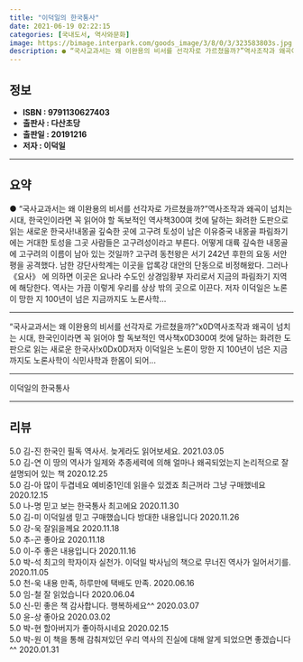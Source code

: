 ```yaml
---
title: "이덕일의 한국통사"
date: 2021-06-19 02:22:15
categories: [국내도서, 역사와문화]
image: https://bimage.interpark.com/goods_image/3/8/0/3/323583803s.jpg
description: ● “국사교과서는 왜 이완용의 비서를 선각자로 가르쳤을까?”역사조작과 왜곡이 넘치는 시대, 한국인이라면 꼭 읽어야 할 독보적인 역사책300여 컷에 달하는 화려한 도판으로 읽는 새로운 한국사!내몽골 깊숙한 곳에 고구려 토성이 남은 이유중국 내몽골 파림좌기에는 거대한 토성을 그곳 사람들은
---
```


## **정보**

- **ISBN : 9791130627403**
- **출판사 : 다산초당**
- **출판일 : 20191216**
- **저자 : 이덕일**

------



## **요약**

●  “국사교과서는 왜 이완용의 비서를 선각자로 가르쳤을까?”역사조작과 왜곡이 넘치는 시대, 한국인이라면 꼭 읽어야 할 독보적인 역사책300여 컷에 달하는 화려한 도판으로 읽는 새로운 한국사!내몽골 깊숙한 곳에 고구려 토성이 남은 이유중국 내몽골 파림좌기에는 거대한 토성을 그곳 사람들은 고구려성이라고 부른다. 어떻게 대륙 깊숙한 내몽골에 고구려의 이름이 남아 있는 것일까? 고구려 동천왕은 서기 242년 후한의 요동 서안평을 공격했다. 남한 강단사학계는 이곳을 압록강 대안의 단동으로 비정해왔다. 그러나 《요사》 에 의하면 이곳은 요나라 수도인 상경임황부 자리로서 지금의 파림좌기 지역에 해당한다. 역사는 가끔 이렇게 우리를 상상 밖의 곳으로 이끈다.  저자 이덕일은 노론이 망한 지 100년이 넘은 지금까지도 노론사학...

------

“국사교과서는 왜 이완용의 비서를 선각자로 가르쳤을까?”x0D역사조작과 왜곡이 넘치는 시대, 한국인이라면 꼭 읽어야 할 독보적인 역사책x0D300여 컷에 달하는 화려한 도판으로 읽는 새로운 한국사!x0Dx0D저자 이덕일은 노론이 망한 지 100년이 넘은 지금까지도 노론사학이 식민사학과 한몸이 되어... 

------


이덕일의 한국통사 

------


## **리뷰** 

5.0 김-진 한국인 필독 역사서. 늦게라도 읽어보세요. 2021.03.05 <br/>5.0 김-연 이 땅의 역사가 일제와 추종세력에 의해 얼마나 왜곡되었는지 논리적으로 잘 설명되어 있는 책 2020.12.25 <br/>5.0 김-아 많이 두겹네요 예비중1인데 읽을수 있겠죠 최근꺼라 그냥 구매했네요 2020.12.15 <br/>5.0 나-명 믿고 보는 한국통사 최고에요 2020.11.30 <br/>5.0 김-미 이덕일샘 믿고 구매했습니다
방대한 내용입니다 2020.11.26 <br/>5.0 강-욱 잘읽을께요 2020.11.18 <br/>5.0 추-곤 좋아요 2020.11.18 <br/>5.0 이-주 좋은 내용입니다 2020.11.16 <br/>5.0 박-석 최고의 학자이자 실천가. 이덕일 박사님의 책으로 무너진 역사가 일어서기를.  2020.11.05 <br/>5.0 천-욱 내용 만족, 하루만에 택배도 만족. 2020.06.16 <br/>5.0 임-철 잘 읽었습니다 2020.06.04 <br/>5.0 신-민 좋은 책 감사합니다. 행복하세요^^ 2020.03.07 <br/>5.0 윤-상 좋아요  2020.03.02 <br/>5.0 박-현 할아버지가 좋아하시네요 2020.02.15 <br/>5.0 박-원 이 책을 통해 감춰져있던 우리 역사의 진실에 대해 알게 되었으면 좋겠습니다^^ 2020.01.31 <br/>